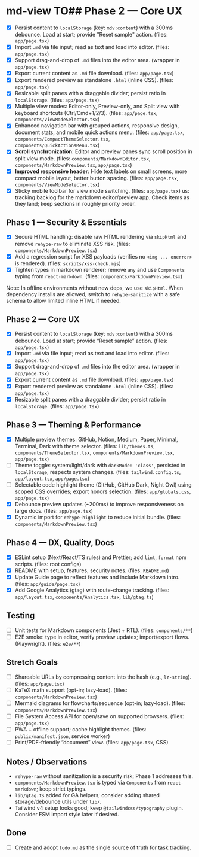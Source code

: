 # md-view TO## Phase 2 — Core UX

- [x] Persist content to `localStorage` (key: `mdv:content`) with a 300ms debounce. Load at start; provide "Reset sample" action. (files: `app/page.tsx`)
- [x] Import `.md` via file input; read as text and load into editor. (files: `app/page.tsx`)
- [x] Support drag-and-drop of `.md` files into the editor area. (wrapper in `app/page.tsx`)
- [x] Export current content as `.md` file download. (files: `app/page.tsx`)
- [x] Export rendered preview as standalone `.html` (inline CSS). (files: `app/page.tsx`)
- [x] Resizable split panes with a draggable divider; persist ratio in `localStorage`. (files: `app/page.tsx`)
- [x] Multiple view modes: Editor-only, Preview-only, and Split view with keyboard shortcuts (Ctrl/Cmd+1/2/3). (files: `app/page.tsx`, `components/ViewModeSelector.tsx`)
- [x] Enhanced navigation bar with grouped actions, responsive design, document stats, and mobile quick actions menu. (files: `app/page.tsx`, `components/CompactThemeSelector.tsx`, `components/QuickActionsMenu.tsx`)
- [x] **Scroll synchronization**: Editor and preview panes sync scroll position in split view mode. (files: `components/MarkdownEditor.tsx`, `components/MarkdownPreview.tsx`, `app/page.tsx`)
- [x] **Improved responsive header**: Hide text labels on small screens, more compact mobile layout, better button spacing. (files: `app/page.tsx`, `components/ViewModeSelector.tsx`)
- [x] Sticky mobile toolbar for view mode switching. (files: `app/page.tsx`)
      us: tracking backlog for the markdown editor/preview app. Check items as they land; keep sections in roughly priority order.

## Phase 1 — Security & Essentials

- [x] Secure HTML handling: disable raw HTML rendering via `skipHtml` and remove `rehype-raw` to eliminate XSS risk. (files: `components/MarkdownPreview.tsx`)
- [x] Add a regression script for XSS payloads (verifies no `<img ... onerror>` is rendered). (files: `scripts/xss-check.mjs`)
- [x] Tighten types in markdown renderer; remove `any` and use `Components` typing from `react-markdown`. (files: `components/MarkdownPreview.tsx`)

Note: In offline environments without new deps, we use `skipHtml`. When dependency installs are allowed, switch to `rehype-sanitize` with a safe schema to allow limited inline HTML if needed.

## Phase 2 — Core UX

- [x] Persist content to `localStorage` (key: `mdv:content`) with a 300ms debounce. Load at start; provide “Reset sample” action. (files: `app/page.tsx`)
- [x] Import `.md` via file input; read as text and load into editor. (files: `app/page.tsx`)
- [x] Support drag-and-drop of `.md` files into the editor area. (wrapper in `app/page.tsx`)
- [x] Export current content as `.md` file download. (files: `app/page.tsx`)
- [x] Export rendered preview as standalone `.html` (inline CSS). (files: `app/page.tsx`)
- [x] Resizable split panes with a draggable divider; persist ratio in `localStorage`. (files: `app/page.tsx`)

## Phase 3 — Theming & Performance

- [x] Multiple preview themes: GitHub, Notion, Medium, Paper, Minimal, Terminal, Dark with theme selector. (files: `lib/themes.ts`, `components/ThemeSelector.tsx`, `components/MarkdownPreview.tsx`, `app/page.tsx`)
- [ ] Theme toggle: system/light/dark with `darkMode: 'class'`, persisted in `localStorage`, respects system changes. (files: `tailwind.config.ts`, `app/layout.tsx`, `app/page.tsx`)
- [ ] Selectable code highlight theme (GitHub, GitHub Dark, Night Owl) using scoped CSS overrides; export honors selection. (files: `app/globals.css`, `app/page.tsx`)
- [x] Debounce preview updates (~200ms) to improve responsiveness on large docs. (files: `app/page.tsx`)
- [x] Dynamic import for `rehype-highlight` to reduce initial bundle. (files: `components/MarkdownPreview.tsx`)

## Phase 4 — DX, Quality, Docs

- [x] ESLint setup (Next/React/TS rules) and Prettier; add `lint`, `format` npm scripts. (files: root configs)
- [x] README with setup, features, security notes. (files: `README.md`)
- [x] Update Guide page to reflect features and include Markdown intro. (files: `app/guide/page.tsx`)
- [x] Add Google Analytics (gtag) with route-change tracking. (files: `app/layout.tsx`, `components/Analytics.tsx`, `lib/gtag.ts`)

## Testing

- [ ] Unit tests for Markdown components (Jest + RTL). (files: `components/**`)
- [ ] E2E smoke: type in editor, verify preview updates; import/export flows. (Playwright). (files: `e2e/**`)

## Stretch Goals

- [ ] Shareable URLs by compressing content into the hash (e.g., `lz-string`). (files: `app/page.tsx`)
- [ ] KaTeX math support (opt-in; lazy-load). (files: `components/MarkdownPreview.tsx`)
- [ ] Mermaid diagrams for flowcharts/sequence (opt-in; lazy-load). (files: `components/MarkdownPreview.tsx`)
- [ ] File System Access API for open/save on supported browsers. (files: `app/page.tsx`)
- [ ] PWA + offline support; cache highlight themes. (files: `public/manifest.json`, service worker)
- [ ] Print/PDF-friendly “document” view. (files: `app/page.tsx`, CSS)

## Notes / Observations

- `rehype-raw` without sanitization is a security risk; Phase 1 addresses this.
- `components/MarkdownPreview.tsx` is typed via `Components` from `react-markdown`; keep strict typings.
- `lib/gtag.ts` added for GA helpers; consider adding shared storage/debounce utils under `lib/`.
- Tailwind v4 setup looks good; keep `@tailwindcss/typography` plugin. Consider ESM import style later if desired.

## Done

- [ ] Create and adopt `todo.md` as the single source of truth for task tracking.

